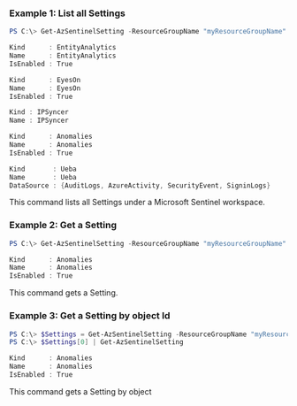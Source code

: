 ### Example 1: List all Settings
```powershell
PS C:\> Get-AzSentinelSetting -ResourceGroupName "myResourceGroupName" -workspaceName "myWorkspaceName"

Kind      : EntityAnalytics
Name      : EntityAnalytics
IsEnabled : True

Kind      : EyesOn
Name      : EyesOn
IsEnabled : True

Kind : IPSyncer
Name : IPSyncer

Kind      : Anomalies
Name      : Anomalies
IsEnabled : True

Kind       : Ueba
Name       : Ueba
DataSource : {AuditLogs, AzureActivity, SecurityEvent, SigninLogs}
```

This command lists all Settings under a Microsoft Sentinel workspace.

### Example 2: Get a Setting
```powershell
PS C:\> Get-AzSentinelSetting -ResourceGroupName "myResourceGroupName" -workspaceName "myWorkspaceName" -SettingsName "Anomalies"

Kind      : Anomalies
Name      : Anomalies
IsEnabled : True
```

This command gets a Setting.

### Example 3: Get a Setting by object Id
```powershell
PS C:\> $Settings = Get-AzSentinelSetting -ResourceGroupName "myResourceGroupName" -workspaceName "myWorkspaceName"
PS C:\> $Settings[0] | Get-AzSentinelSetting

Kind      : Anomalies
Name      : Anomalies
IsEnabled : True
```

This command gets a Setting by object